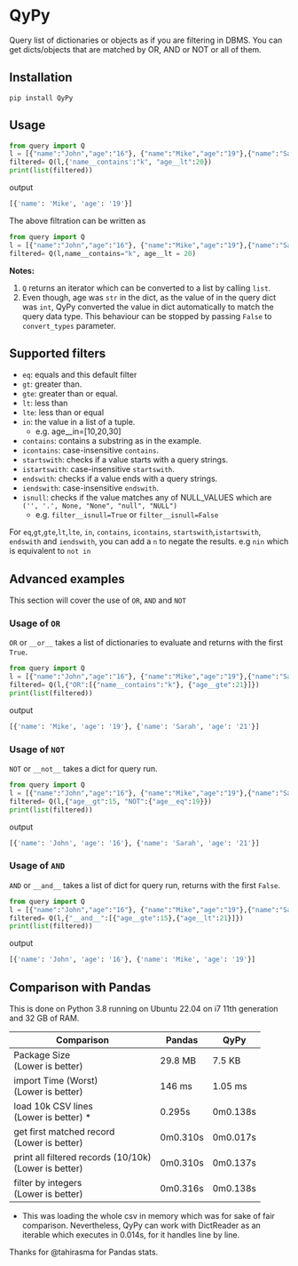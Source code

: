 # QyPy

Query list of dictionaries or objects as if you are filtering in  DBMS. You can get dicts/objects that are matched by OR, AND or NOT or all of them.

## Installation

```shell
pip install QyPy
```

## Usage

```python
from query import Q
l = [{"name":"John","age":"16"}, {"name":"Mike","age":"19"},{"name":"Sarah","age":"21"}]
filtered= Q(l,{'name__contains':"k", "age__lt":20})
print(list(filtered))
```
output
```python
[{'name': 'Mike', 'age': '19'}]
```

The above filtration can be written as
```python
from query import Q
l = [{"name":"John","age":"16"}, {"name":"Mike","age":"19"},{"name":"Sarah","age":"21"}]
filtered= Q(l,name__contains="k", age__lt = 20)

```

**Notes:** 
1. `Q` returns an iterator which can be converted to a list by calling `list`.
2. Even though, age was `str` in the dict, as the value of in the query dict was `int`, QyPy converted the value in dict automatically to match the query data type. This behaviour can be stopped by passing `False` to `convert_types` parameter.

## Supported filters
* `eq`: equals and this default filter
* `gt`: greater than.
* `gte`: greater than or equal.
* `lt`: less than 
* `lte`: less than or equal 
* `in`: the value in a list of a tuple.
    * e.g.  age__in=[10,20,30]
* `contains`: contains a substring as in the example.
* `icontains`: case-insensitive `contains`.
* `startswith`: checks if a value starts with a query strings.
* `istartswith`: case-insensitive `startswith`.
* `endswith`: checks if a value ends with a query strings.
* `iendswith`: case-insensitive `endswith`.
* `isnull`:  checks if the value matches any of NULL_VALUES which are `('', '.', None, "None", "null", "NULL")`
  * e.g. `filter__isnull=True` or `filter__isnull=False`

For `eq`,`gt`,`gte`,`lt`,`lte`, `in`, `contains`, `icontains`, `startswith`,`istartswith`, `endswith` and `iendswith`, you can add a `n` to negate the results. e.g  `nin` which is equivalent to `not in` 

   
## Advanced examples
This section will cover the use of `OR`, `AND` and `NOT`

### Usage of `OR`
`OR` or `__or__` takes a list of dictionaries to evaluate and returns with the first `True`.  
```python
from query import Q
l = [{"name":"John","age":"16"}, {"name":"Mike","age":"19"},{"name":"Sarah","age":"21"}]
filtered= Q(l,{"OR":[{"name__contains":"k"}, {"age__gte":21}]})
print(list(filtered))
```
output
```python
[{'name': 'Mike', 'age': '19'}, {'name': 'Sarah', 'age': '21'}]
```

### Usage of `NOT`
`NOT` or `__not__` takes a dict for query run.  
```python
from query import Q
l = [{"name":"John","age":"16"}, {"name":"Mike","age":"19"},{"name":"Sarah","age":"21"}]
filtered= Q(l,{"age__gt":15, "NOT":{"age__eq":19}})
print(list(filtered))
```
output
```python
[{'name': 'John', 'age': '16'}, {'name': 'Sarah', 'age': '21'}]
```

### Usage of `AND`
`AND` or `__and__` takes a list of dict for query run, returns with the first `False`.

```python
from query import Q
l = [{"name":"John","age":"16"}, {"name":"Mike","age":"19"},{"name":"Sarah","age":"21"}]
filtered= Q(l,{"__and__":[{"age__gte":15},{"age__lt":21}]})
print(list(filtered))
```
output
```python
[{'name': 'John', 'age': '16'}, {'name': 'Mike', 'age': '19'}]
```

## Comparison with Pandas

This is done on Python 3.8 running on Ubuntu 22.04 on i7 11th generation and 32 GB of RAM.

| Comparison                                                   | Pandas  | QyPy      |
|--------------------------------------------------------------|---------|-----------|
| Package Size     <br/> (Lower is better)                     | 29.8 MB | 7.5 KB    |
| import Time (Worst) <br/> (Lower is better)                  | 146 ms  | 1.05 ms   |
| load 10k CSV lines<br/> (Lower is better) *                  | 0.295s  | 0m0.138s  |
| get first matched record<br/> (Lower is better)              | 0m0.310s | 0m0.017s  |
| print all filtered records (10/10k) <br/> (Lower is better)  | 0m0.310s | 0m0.137s  | 
| filter by integers <br/>(Lower is better)                    | 0m0.316s |  0m0.138s |

* This was loading the whole csv in memory which was for sake of fair comparison. 
Nevertheless,  QyPy can work with DictReader as an iterable which executes in 0.014s, for it handles line by line.

Thanks for @tahirasma for Pandas stats.